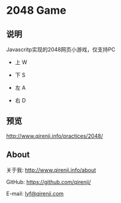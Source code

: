 # 2048 Game

## 说明
Javascritp实现的2048网页小游戏，仅支持PC
- 上 W

- 下 S

- 左 A

- 右 D

## 预览
http://www.qirenji.info/practices/2048/

## About
关于我: http://www.qirenji.info/about

GitHub: https://github.com/qirenji/

E-mail: lyf@qirenji.com
